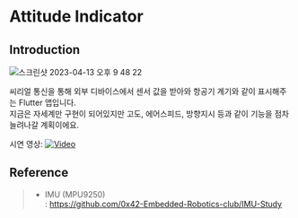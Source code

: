# Attitude Indicator

## Introduction

![스크린샷 2023-04-13 오후 9 48 22](https://user-images.githubusercontent.com/26504096/235819169-50e69ce1-a991-47df-945a-dd7d6bf24fa4.png)

씨리얼 통신을 통해 외부 디바이스에서 센서 값을 받아와 항공기 계기와 같이 표시해주는 Flutter 앱입니다.<br/>
지금은 자세계만 구현이 되어있지만 고도, 에어스피드, 방향지시 등과 같이 기능을 점차 늘려나갈 계획이에요.<br/>

시연 영상:
[![Video](http://img.youtube.com/vi/j-V_8WmK6q4/0.jpg)](https://youtu.be/j-V_8WmK6q4)

## Reference
>- IMU (MPU9250)  
>: https://github.com/0x42-Embedded-Robotics-club/IMU-Study